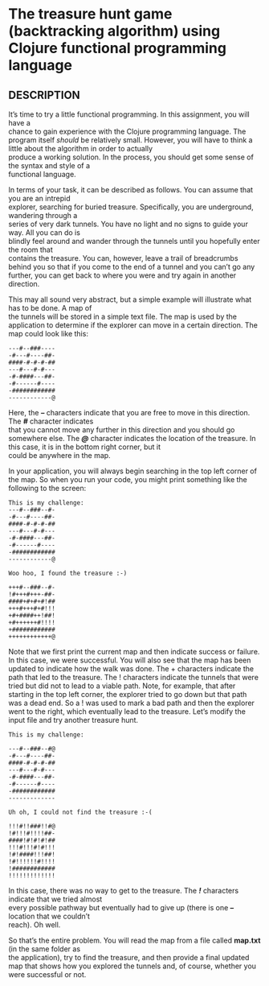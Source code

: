 # The treasure hunt game (backtracking algorithm) using Clojure functional programming language

## DESCRIPTION
It’s	time	to	try	a	little	functional	programming.	In	this	assignment, you	will	have	a	
chance	to	gain	experience	with	the	Clojure programming	language.	The	program	itself	 _should_ be
relatively small.	However,	you	will	have	to	think	a	little	about	the	algorithm	in	order	to	actually	
produce	a	working	solution.	In	the	process,	you	should	get	some	sense	of	the	syntax and	style	of	a	
functional	language.

In	terms	of	your	task,	it	can	be	described	as	follows.	You	can	assume	that	you are an	intrepid	
explorer,	searching	for	buried	treasure.	Specifically,	you	are	underground,	wandering	through	a	
series	of very	dark	tunnels. You	have	no	light	and	no	signs	to	guide	your	way.	All	you	can	do	is	
blindly	feel	around	and	wander	through	the	tunnels	until	you	hopefully	enter	the	room	that	
contains	the	treasure.	You	can, however,	leave	a	trail	of	breadcrumbs	behind	you so	that	if	you	
come	to	the	end	of	a	tunnel	and	you	can’t	go	any	further,	you	can	get	back	to	where	you	were	and	
try	again	in	another	direction.	


This	may	all	sound	very	abstract,	but	a	simple	example	will	illustrate	what	has	to	be	done.	A	map	of	
the	tunnels	will be	stored in	a	simple	text	file.	The	map	is	used	by	the	application	to	determine	if	the	
explorer	can	move	in	a	certain	direction.		The	map	could	look	like	this:

```
---#--###----
-#---#----##-
####-#-#-#-##
---#---#-#---
-#-####---##-
-#------#----
-############
------------@
```

Here,	the	 **_–_** characters	indicate	that	you	are	free	to	move	in	this	direction.	The	 **_#_** character	indicates	
that	you	cannot	move	any	further	in	this	direction	and	you	should	go	somewhere	else.	The	 **_@_**
character	indicates	the	location	of	the	treasure.	In	this	case,	it	is	in	the	bottom	right	corner, but	it	
could	be	anywhere	in	the	map.

In	your	application,	you	will	always	begin	searching	in	the	top	left	corner	of	the	map.	So	when	you	
run	your	code,	you	might	print	something	like	the	following to	the	screen:

```
This is my challenge:
---#--###--#-
-#---#----##-
####-#-#-#-##
---#---#-#---
-#-####---##-
-#------#----
-############
------------@

Woo hoo, I found the treasure :-)

+++#--###--#-
!#+++#+++-##-
####+#+#+#!##
+++#+++#+#!!!
+#+####++!##!
+#++++++#!!!!
+############
++++++++++++@
```

Note that we first print the current map and then indicate success or failure. In this case,
we were successful. You will also see that the map has been updated to indicate how the
walk was done. The + characters indicate the path that led to the treasure. The ! characters
indicate the tunnels that were tried but did not to lead to a viable path. Note, for example,
that after starting in the top left corner, the explorer tried to go down but that path was a
dead end. So a ! was used to mark a bad path and then the explorer went to the right, which
eventually lead to the treasure.
Let’s modify the input file and try another treasure hunt.

```
This is my challenge:

---#--###--#@
-#---#----##-
####-#-#-#-##
---#---#-#---
-#-####---##-
-#------#----
-############
-------------

Uh oh, I could not find the treasure :-(

!!!#!!###!!#@
!#!!!#!!!!##-
####!#!#!#!##
!!!#!!!#!#!!!
!#!####!!!##!
!#!!!!!!#!!!!
!############
!!!!!!!!!!!!!
```

In	this	case,	there	was	no	way	to	get	to	the	treasure.	The	**_!_** characters	indicate	that	we	tried	almost	
every	possible	pathway	but	eventually	had	to	give	up (there	is	one	 **_–_** location	that	we	couldn’t	
reach).	 Oh	well.	

So	that’s	the	entire	problem.	You	will	read	the	map	from	a	file	called	 **map.txt** (in	the	same	folder	as	
the	application),	try	to	find	the	treasure,	and	then	provide	a	final	updated	map	that	shows	how you	
explored	the	tunnels	and,	of	course,	whether	you	were	successful	or	not.



